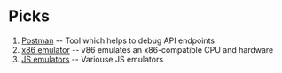 # Picks

1. [Postman](https://chrome.google.com/webstore/detail/postman/fhbjgbiflinjbdggehcddcbncdddomop?hl=en) -- Tool which helps to debug API endpoints
1. [x86 emulator](https://github.com/copy/v86) -- v86 emulates an x86-compatible CPU and hardware
1. [JS emulators](https://github.com/fcambus/jsemu) -- Variouse JS emulators
